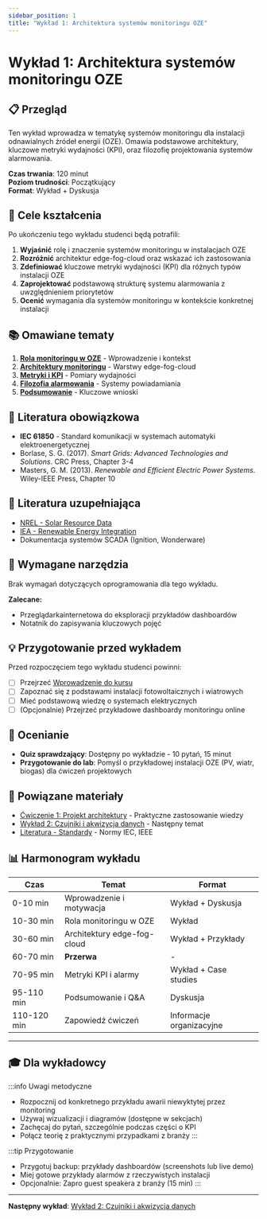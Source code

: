 ```yaml
---
sidebar_position: 1
title: "Wykład 1: Architektura systemów monitoringu OZE"
---
```


# Wykład 1: Architektura systemów monitoringu OZE

## 📋 Przegląd

Ten wykład wprowadza w tematykę systemów monitoringu dla instalacji odnawialnych źródeł energii (OZE). Omawia podstawowe architektury, kluczowe metryki wydajności (KPI), oraz filozofię projektowania systemów alarmowania.

**Czas trwania**: 120 minut  
**Poziom trudności**: Początkujący  
**Format**: Wykład + Dyskusja

## 🎯 Cele kształcenia

Po ukończeniu tego wykładu studenci będą potrafili:

1. **Wyjaśnić** rolę i znaczenie systemów monitoringu w instalacjach OZE
2. **Rozróżnić** architektur edge-fog-cloud oraz wskazać ich zastosowania
3. **Zdefiniować** kluczowe metryki wydajności (KPI) dla różnych typów instalacji OZE
4. **Zaprojektować** podstawową strukturę systemu alarmowania z uwzględnieniem priorytetów
5. **Ocenić** wymagania dla systemów monitoringu w kontekście konkretnej instalacji

## 📚 Omawiane tematy

1. [**Rola monitoringu w OZE**](./01-rola-monitoringu) - Wprowadzenie i kontekst
2. [**Architektury monitoringu**](./02-architektury) - Warstwy edge-fog-cloud
3. [**Metryki i KPI**](./03-metryki-kpi) - Pomiary wydajności
4. [**Filozofia alarmowania**](./04-alarmy) - Systemy powiadamiania
5. [**Podsumowanie**](./05-podsumowanie) - Kluczowe wnioski

## 📖 Literatura obowiązkowa

- **IEC 61850** - Standard komunikacji w systemach automatyki elektroenergetycznej
- Borlase, S. G. (2017). *Smart Grids: Advanced Technologies and Solutions*. CRC Press, Chapter 3-4
- Masters, G. M. (2013). *Renewable and Efficient Electric Power Systems*. Wiley-IEEE Press, Chapter 10

## 📖 Literatura uzupełniająca

- [NREL - Solar Resource Data](https://www.nrel.gov/grid/solar-resource/renewable-resource-data.html)
- [IEA - Renewable Energy Integration](https://www.iea.org/topics/renewable-energy-integration)
- Dokumentacja systemów SCADA (Ignition, Wonderware)

## 🔧 Wymagane narzędzia

Brak wymagań dotyczących oprogramowania dla tego wykładu. 

**Zalecane:**
- Przeglądarkainternetowa do eksploracji przykładów dashboardów
- Notatnik do zapisywania kluczowych pojęć

## 💡 Przygotowanie przed wykładem

Przed rozpoczęciem tego wykładu studenci powinni:
- [ ] Przejrzeć [Wprowadzenie do kursu](../../intro)
- [ ] Zapoznać się z podstawami instalacji fotowoltaicznych i wiatrowych
- [ ] Mieć podstawową wiedzę o systemach elektrycznych
- [ ] (Opcjonalnie) Przejrzeć przykładowe dashboardy monitoringu online

## 📝 Ocenianie

- **Quiz sprawdzający**: Dostępny po wykładzie - 10 pytań, 15 minut
- **Przygotowanie do lab**: Pomyśl o przykładowej instalacji OZE (PV, wiatr, biogas) dla ćwiczeń projektowych

## 🔗 Powiązane materiały

- [Ćwiczenie 1: Projekt architektury](../../cwiczenia/README.md) - Praktyczne zastosowanie wiedzy
- [Wykład 2: Czujniki i akwizycja danych](../README.md) - Następny temat
- [Literatura - Standardy](../../literatura/index.md) - Normy IEC, IEEE

## 📊 Harmonogram wykładu

| Czas | Temat | Format |
|------|-------|--------|
| 0-10 min | Wprowadzenie i motywacja | Wykład + Dyskusja |
| 10-30 min | Rola monitoringu w OZE | Wykład |
| 30-60 min | Architektury edge-fog-cloud | Wykład + Przykłady |
| 60-70 min | **Przerwa** | - |
| 70-95 min | Metryki KPI i alarmy | Wykład + Case studies |
| 95-110 min | Podsumowanie i Q&A | Dyskusja |
| 110-120 min | Zapowiedź ćwiczeń | Informacje organizacyjne |

---

## 🎓 Dla wykładowcy

:::info Uwagi metodyczne
- Rozpocznij od konkretnego przykładu awarii niewyktytej przez monitoring
- Używaj wizualizacji i diagramów (dostępne w sekcjach)
- Zachęcaj do pytań, szczególnie podczas części o KPI
- Połącz teorię z praktycznymi przypadkami z branży
:::

:::tip Przygotowanie
- Przygotuj backup: przykłady dashboardów (screenshots lub live demo)
- Miej gotowe przykłady alarmów z rzeczywistych instalacji
- Opcjonalnie: Zapro guest speakera z branży (15 min)
:::

---

**Następny wykład**: [Wykład 2: Czujniki i akwizycja danych](../README.md)
